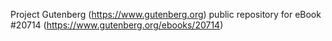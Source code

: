 Project Gutenberg (https://www.gutenberg.org) public repository for eBook #20714 (https://www.gutenberg.org/ebooks/20714)
